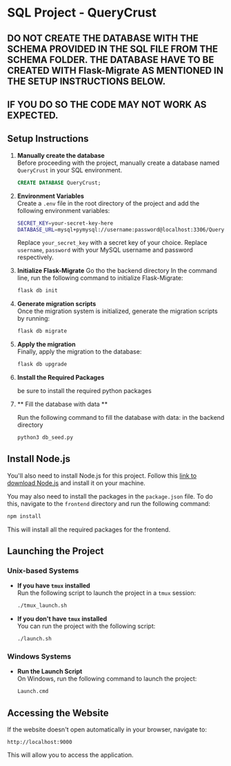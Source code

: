 # SQL Project - QueryCrust

## DO NOT CREATE THE DATABASE WITH THE SCHEMA PROVIDED IN THE SQL FILE FROM THE SCHEMA FOLDER. THE DATABASE HAVE TO BE CREATED WITH Flask-Migrate AS MENTIONED IN THE SETUP INSTRUCTIONS BELOW.
## IF YOU DO SO THE CODE MAY NOT WORK AS EXPECTED.

## Setup Instructions

1. **Manually create the database**  
   Before proceeding with the project, manually create a database named `QueryCrust` in your SQL environment.
   
   ```SQL
   CREATE DATABASE QueryCrust;
   ```

2. **Environment Variables**  
   Create a `.env` file in the root directory of the project and add the following environment variables:

   ```bash
   SECRET_KEY=your-secret-key-here
   DATABASE_URL=mysql+pymysql://username:password@localhost:3306/QueryCrust
   ```

   Replace `your_secret_key` with a secret key of your choice.
   Replace `username`, `password` with your MySQL username and password respectively.

3. **Initialize Flask-Migrate** 
   Go tho the backend directory
   In the command line, run the following command to initialize Flask-Migrate:

   ```bash
   flask db init
   ```

4. **Generate migration scripts**  
   Once the migration system is initialized, generate the migration scripts by running:

   ```bash
   flask db migrate
   ```

5. **Apply the migration**  
   Finally, apply the migration to the database:

   ```bash
   flask db upgrade
   ```

6. **Install the Required Packages**

   be sure to install the required python packages

7. ** Fill the database with data **

   Run the following command to fill the database with data:
   in the backend directory

   ```bash
   python3 db_seed.py
   ```

## Install Node.js

You'll also need to install Node.js for this project. Follow this [link to download Node.js](https://nodejs.org/en/download/) and install it on your machine.

You may also need to install the packages in the `package.json` file. To do this, navigate to the `frontend` directory and run the following command:

```bash
npm install
```

This will install all the required packages for the frontend.

## Launching the Project

### Unix-based Systems

- **If you have `tmux` installed**  
  Run the following script to launch the project in a `tmux` session:

  ```bash
  ./tmux_launch.sh
  ```

- **If you don't have `tmux` installed**  
  You can run the project with the following script:

  ```bash
  ./launch.sh
  ```

### Windows Systems

- **Run the Launch Script**  
  On Windows, run the following command to launch the project:

  ```bash
  Launch.cmd
  ```

## Accessing the Website

If the website doesn't open automatically in your browser, navigate to:

```
http://localhost:9000
```

This will allow you to access the application.
